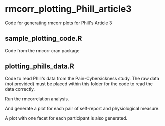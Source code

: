 # rmcorr_plotting_Phill_article3


Code for generating rmcorr plots for Phill's Article 3


## sample_plotting_code.R

Code from the rmcorr cran package

## plotting_phills_data.R

Code to read Phill's data from the Pain-Cybersickness study. The raw data (not provided) must be placed within this folder for the code to read the data correctly.

Run the rmcorrelation analysis.

And generate a plot for each pair of self-report and physiological measure.

A plot with one facet for each participant is also generated.

